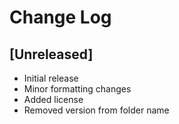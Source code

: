 # Change Log

## [Unreleased]

- Initial release
- Minor formatting changes
- Added license
- Removed version from folder name